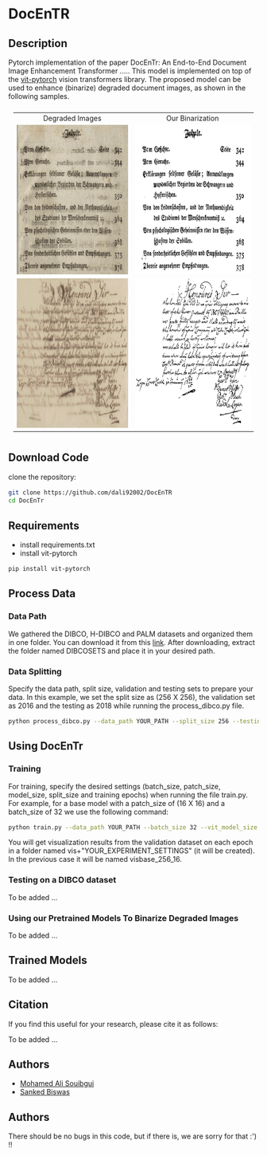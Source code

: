 # DocEnTR
 
## Description
Pytorch implementation of the paper DocEnTr: An End-to-End Document Image Enhancement Transformer ..... This model is implemented on top of the [vit-pytorch](https://github.com/lucidrains/vit-pytorch) vision transformers library. The proposed model can be used to enhance (binarize) degraded document images, as shown in the following samples.
 
<table style="padding:10px">
    <tr>
        <td style="text-align:center">
            Degraded Images 
        </td>
        <td style="text-align:center">
            Our Binarization 
        </td>
    </tr>
    <tr>
        <td style="text-align:center"> 
            <img src="./git_images/3.png"  alt="1" width = 600px height = 300px >
        </td>
        <td style="text-align:center">
            <img src="./git_images/3_pred.png"  alt="2" width = 600px height = 300px>
        </td>
    </tr>
    <tr>
        <td style="text-align:center"> 
            <img src="./git_images/14.png"  alt="1" width = 600px height = 300px >
        </td>
        <td style="text-align:center">
            <img src="./git_images/14_pred.png"  alt="2" width = 600px height = 300px>
        </td>
    </tr>

</table>

## Download Code
clone the repository:
```bash
git clone https://github.com/dali92002/DocEnTR
cd DocEnTr
```
## Requirements
- install requirements.txt
- install vit-pytorch
```bash
pip install vit-pytorch
```
## Process Data
### Data Path
We gathered the DIBCO, H-DIBCO and PALM datasets and organized them in one folder. You can download it from this [link](https://drive.google.com/file/d/16pIO4c-mA2kHc1I3uqMs7VwD4Jb4F1Vc/view?usp=sharing). After downloading, extract the folder named DIBCOSETS and place it in your desired path.
 
### Data Splitting
Specify the data path, split size, validation and testing sets to prepare your data. In this example, we set the split size as (256 X 256), the validation set as 2016 and the testing as 2018 while running the process_dibco.py file.
 
```bash
python process_dibco.py --data_path YOUR_PATH --split_size 256 --testing_dataset 2018 --validation_dataset 2016
```
 
## Using DocEnTr
### Training
For training, specify the desired settings (batch_size, patch_size, model_size, split_size and training epochs) when running the file train.py. For example, for a base model with a patch_size of (16 X 16) and a batch_size of 32 we use the following command:
 
```bash
python train.py --data_path YOUR_PATH --batch_size 32 --vit_model_size base --vit_patch_size 16 --epochs 151 --split_size 256 --validation_dataset 2016
```
You will get visualization results from the validation dataset on each epoch in a folder named vis+"YOUR_EXPERIMENT_SETTINGS" (it will be created). In the previous case it will be named visbase_256_16.
 
### Testing on a DIBCO dataset
To be added ...
### Using our Pretrained Models To Binarize Degraded Images
To be added ...

## Trained Models
To be added ...

## Citation

If you find this useful for your research, please cite it as follows:

To be added ...

## Authors
- [Mohamed Ali Souibgui](https://github.com/dali92002)
- [Sanked Biswas](https://github.com/biswassanket)
## Authors
There should be no bugs in this code, but if there is, we are sorry for that :') !! 